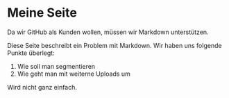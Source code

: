 # Meine Seite

Da wir GitHub als Kunden wollen, müssen wir Markdown unterstützen.

Diese Seite beschreibt ein Problem mit Markdown. Wir haben uns folgende Punkte überlegt:

1. Wie soll man segmentieren
2. Wie geht man mit weiterne Uploads um

Wird nicht ganz einfach.
